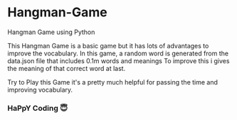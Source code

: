 # Hangman-Game
Hangman Game using Python

This Hangman Game is a basic game but it has lots of advantages to improve the vocabulary.
In this game, a random word is generated from the data.json file that includes 0.1m words and meanings
To improve this i gives the meaning of that correct word at last.

Try to Play this Game it's a pretty much helpful for passing the time and improving vocabulary. 

### HaPpY Coding 😇
